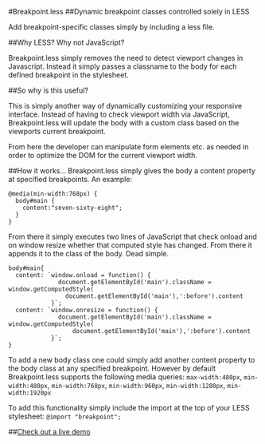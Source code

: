 #Breakpoint.less
##Dynamic breakpoint classes controlled solely in LESS

Add breakpoint-specific classes simply by including a less file.

##Why LESS? Why not JavaScript?

Breakpoint.less simply removes the need to detect viewport changes in Javascript. Instead it simply passes a classname to the body for each defined breakpoint in the stylesheet.

##So why is this useful?

This is simply another way of dynamically customizing your responsive interface. Instead of having to check viewport width via JavaScript, Breakpoint.less will update the body with a custom class based on the viewports current breakpoint.

From here the developer can manipulate form elements etc. as needed in order to optimize the DOM for the current viewport width.

##How it works...
Breakpoint.less simply gives the body a content property at specified breakpoints. An example:

    @media(min-width:768px) {
      body#main {
        content:"seven-sixty-eight";
      }
    }

From there it simply executes two lines of JavaScript that check onload and on window resize whether that computed style has changed. From there it appends it to the class of the body. Dead simple.

    body#main{
      content: `window.onload = function() {
                  document.getElementById('main').className = window.getComputedStyle(
                    document.getElementById('main'),':before').content
                }`;
      content: `window.onresize = function() {
                  document.getElementById('main').className = window.getComputedStyle(
                      document.getElementById('main'),':before').content
                }`;
    }

To add a new body class one could simply add another content property to the body class at any specified breakpoint. However by default Breakpoint.less supports the following media queries: `max-width:480px`, `min-width:480px`, `min-width:768px`, `min-width:960px`, `min-width:1280px`, `min-width:1920px`

To add this functionality simply include the import at the top of your LESS stylesheet: `@import "breakpoint";`

##[Check out a live demo](http://seawolff.github.com/Breakpoint.less/)

